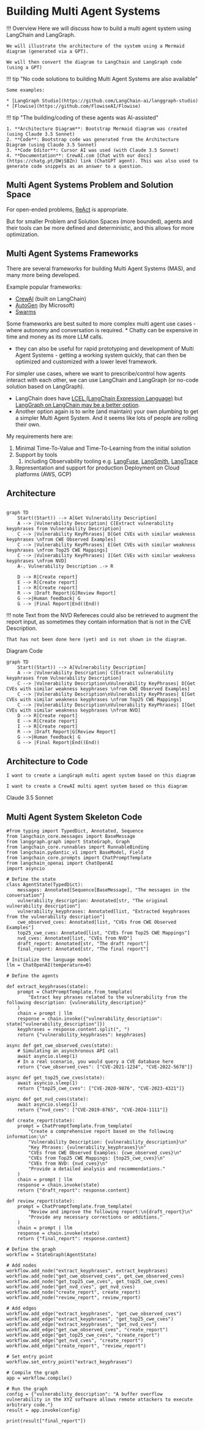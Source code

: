 
# Building Multi Agent Systems

!!! Overview
    Here we will discuss how to build a multi agent system using LangChain and LangGraph.

    We will illustrate the architecture of the system using a Mermaid diagram (generated via a GPT).

    We will then convert the diagram to LangChain and LangGraph code (using a GPT)

!!! tip "No code solutions to building Multi Agent Systems are also available"
    
    Some examples:
    
    * [LangGraph Studio](https://github.com/LangChain-ai/langgraph-studio) 
    * [Flowise](https://github.com/FlowiseAI/Flowise) 

!!! tip "The building/coding of these agents was AI-assisted"

    1. **Architecture Diagram**: Bootstrap Mermaid diagram was created (using Claude 3.5 Sonnet)
    2. **Code**: Bootstrap code was generated from the Architecture Diagram (using Claude 3.5 Sonnet)
    3. **Code Editor**: Cursor AI was used (with Claude 3.5 Sonnet)
    4. **Documentation**: CrewAI.com [Chat with our docs](https://chatg.pt/DWjSBZn) link (ChatGPT agent). This was also used to generate code snippets as an answer to a question.
   

## Multi Agent Systems Problem and Solution Space

For open-ended problems, [ReAct](https://react-lm.github.io/) is appropriate.

But for smaller Problem and Solution Spaces (more bounded), agents and their tools can be more defined and deterministic, and this allows for more optimization.


## Multi Agent Systems Frameworks

There are several frameworks for building Multi Agent Systems (MAS), and many more being developed.

Example popular frameworks:

* [CrewAI](https://www.crewai.com/) (built on LangChain)
* [AutoGen](https://microsoft.github.io/autogen/) (by Microsoft)
* [Swarms](https://github.com/kyegomez/swarms)

Some frameworks are best suited to more complex multi agent use cases - where autonomy and conversation is required. 
    * Chatty can be expensive in time and money as its more LLM calls.
* they can also be useful for rapid prototyping and development of Multi Agent Systems - getting a working system quickly, that can then be optimized and customized with a lower level framework.

For simpler use cases, where we want to prescribe/control how agents interact with each other, we can use LangChain and LangGraph (or no-code solution based on LangGraph).

* LangChain does have [LCEL (LangChain Expression Language)](https://python.langchain.com/v0.1/docs/expression_language/) but [LangGraph on LangChain may be a better option](https://www.youtube.com/watch?v=_yFfc5YB5Xc).  
* Another option again is to write (and maintain) your own plumbing to get a simpler Multi Agent System. And it seems like lots of people are rolling their own.

My requirements here are:

1. Minimal Time-To-Value and Time-To-Learning from the initial solution
2. Support by tools
   1. including Observability tooling e.g. [LangFuse](https://langfuse.com/), [LangSmith](https://www.langchain.com/langsmith), [LangTrace](https://www.langtrace.ai/) 
3. Representation and support for production Deployment on Cloud platforms (AWS, GCP)






## Architecture


```mermaid

graph TD
    Start((Start)) --> A[Get Vulnerability Description]
    A --> |Vulnerability Description| C[Extract vulnerability keyphrases from Vulnerability Description]
    C --> |Vulnerability KeyPhrases| D[Get CVEs with similar weakness keyphrases \nfrom CWE Observed Examples]
    C --> |Vulnerability KeyPhrases| E[Get CVEs with similar weakness keyphrases \nfrom Top25 CWE Mappings]
    C --> |Vulnerability KeyPhrases| I[Get CVEs with similar weakness keyphrases \nfrom NVD]
    A-. Vulnerability Description .-> R

    D --> R[Create report]
    E --> R[Create report]
    I --> R[Create report]
    R --> |Draft Report|G[Review Report]
    G -->|Human feedback| G
    G --> |Final Report|End((End))
```

!!! note
    Text from the NVD Refereces could also be retrieved to augment the report input, as sometimes they contain information that is not in the CVE Description. 

    That has not been done here (yet) and is not shown in the diagram.

Diagram Code
````
graph TD
    Start((Start)) --> A[Vulnerability Description]
    A --> |Vulnerability Description| C[Extract vulnerability keyphrases from Vulnerability Description]
    C --> |Vulnerability Description\nVulnerability KeyPhrases| D[Get CVEs with similar weakness keyphrases \nfrom CWE Observed Examples]
    C --> |Vulnerability Description\nVulnerability KeyPhrases| E[Get CVEs with similar weakness keyphrases \nfrom Top25 CWE Mappings]
    C --> |Vulnerability Description\nVulnerability KeyPhrases| I[Get CVEs with similar weakness keyphrases \nfrom NVD]
    D --> R[Create report]
    E --> R[Create report]
    I --> R[Create report]
    R --> |Draft Report|G[Review Report]
    G -->|Human feedback| G
    G --> |Final Report|End((End))
````



## Architecture to Code

````
I want to create a LangGraph multi agent system based on this diagram

````

````
I want to create a CrewAI multi agent system based on this diagram

````
Claude 3.5 Sonnet



## Multi Agent System Skeleton Code

````
#from typing import TypedDict, Annotated, Sequence
from langchain_core.messages import BaseMessage
from langgraph.graph import StateGraph, Graph
from langchain_core.runnables import RunnableBinding
from langchain.pydantic_v1 import BaseModel, Field
from langchain_core.prompts import ChatPromptTemplate
from langchain_openai import ChatOpenAI
import asyncio

# Define the state
class AgentState(TypedDict):
    messages: Annotated[Sequence[BaseMessage], "The messages in the conversation"]
    vulnerability_description: Annotated[str, "The original vulnerability description"]
    vulnerability_keyphrases: Annotated[list, "Extracted keyphrases from the vulnerability description"]
    cwe_observed_cves: Annotated[list, "CVEs from CWE Observed Examples"]
    top25_cwe_cves: Annotated[list, "CVEs from Top25 CWE Mappings"]
    nvd_cves: Annotated[list, "CVEs from NVD"]
    draft_report: Annotated[str, "The draft report"]
    final_report: Annotated[str, "The final report"]

# Initialize the language model
llm = ChatOpenAI(temperature=0)

# Define the agents

def extract_keyphrases(state):
    prompt = ChatPromptTemplate.from_template(
        "Extract key phrases related to the vulnerability from the following description: {vulnerability_description}"
    )
    chain = prompt | llm
    response = chain.invoke({"vulnerability_description": state["vulnerability_description"]})
    keyphrases = response.content.split(", ")
    return {"vulnerability_keyphrases": keyphrases}

async def get_cwe_observed_cves(state):
    # Simulating an asynchronous API call
    await asyncio.sleep(1)
    # In a real scenario, you would query a CVE database here
    return {"cwe_observed_cves": ["CVE-2021-1234", "CVE-2022-5678"]}

async def get_top25_cwe_cves(state):
    await asyncio.sleep(1)
    return {"top25_cwe_cves": ["CVE-2020-9876", "CVE-2023-4321"]}

async def get_nvd_cves(state):
    await asyncio.sleep(1)
    return {"nvd_cves": ["CVE-2019-8765", "CVE-2024-1111"]}

def create_report(state):
    prompt = ChatPromptTemplate.from_template(
        "Create a comprehensive report based on the following information:\n"
        "Vulnerability Description: {vulnerability_description}\n"
        "Key Phrases: {vulnerability_keyphrases}\n"
        "CVEs from CWE Observed Examples: {cwe_observed_cves}\n"
        "CVEs from Top25 CWE Mappings: {top25_cwe_cves}\n"
        "CVEs from NVD: {nvd_cves}\n"
        "Provide a detailed analysis and recommendations."
    )
    chain = prompt | llm
    response = chain.invoke(state)
    return {"draft_report": response.content}

def review_report(state):
    prompt = ChatPromptTemplate.from_template(
        "Review and improve the following report:\n{draft_report}\n"
        "Provide any necessary corrections or additions."
    )
    chain = prompt | llm
    response = chain.invoke(state)
    return {"final_report": response.content}

# Define the graph
workflow = StateGraph(AgentState)

# Add nodes
workflow.add_node("extract_keyphrases", extract_keyphrases)
workflow.add_node("get_cwe_observed_cves", get_cwe_observed_cves)
workflow.add_node("get_top25_cwe_cves", get_top25_cwe_cves)
workflow.add_node("get_nvd_cves", get_nvd_cves)
workflow.add_node("create_report", create_report)
workflow.add_node("review_report", review_report)

# Add edges
workflow.add_edge("extract_keyphrases", "get_cwe_observed_cves")
workflow.add_edge("extract_keyphrases", "get_top25_cwe_cves")
workflow.add_edge("extract_keyphrases", "get_nvd_cves")
workflow.add_edge("get_cwe_observed_cves", "create_report")
workflow.add_edge("get_top25_cwe_cves", "create_report")
workflow.add_edge("get_nvd_cves", "create_report")
workflow.add_edge("create_report", "review_report")

# Set entry point
workflow.set_entry_point("extract_keyphrases")

# Compile the graph
app = workflow.compile()

# Run the graph
config = {"vulnerability_description": "A buffer overflow vulnerability in the XYZ software allows remote attackers to execute arbitrary code."}
result = app.invoke(config)

print(result["final_report"])
````

